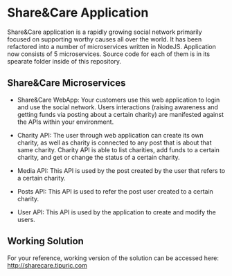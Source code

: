 # Share&Care Application

Share&Care application is a rapidly growing social network primarily focused on supporting worthy causes all over the world. It has been refactored into a number of microservices written in NodeJS. Application now consists of 5 microservices. Source code for each of them is in its spearate folder inside of this repository.

## Share&Care Microservices

- Share&Care WebApp: Your customers use this web application to login and use the social network. Users interactions (raising awareness and getting funds via posting about a certain charity) are manifested against the APIs within your environment. 

- Charity API: The user through web application can create its own charity, as well as charity is connected to any post that is about that same charity. Charity API is able to list charities, add funds to a certain charity, and get or change the status of a certain charity. 

- Media API: This API is used by the post created by the user that refers to a certain charity. 

- Posts API: This API is used to refer the post user created to a certain charity. 

- User API: This API is used by the application to create and modify the users. 

## Working Solution

For your reference, working version of the solution can be accessed here: http://sharecare.tipuric.com 
